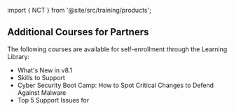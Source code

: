 import { NCT } from '@site/src/training/products';

## Additional <NCT /> Courses for Partners

The following courses are available for self-enrollment through the Learning Library:

* What's New in <NCT /> v8.1
* Skills to Support <NCT />
* Cyber Security Boot Camp: How to Spot Critical Changes to Defend Against Malware
* Top 5 Support Issues for <NCT />
